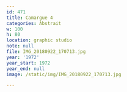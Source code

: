 ```yaml
---
id: 471
title: Camargue 4
categories: Abstrait
w: 100
h: 80
location: graphic studio
note: null
file: IMG_20180922_170713.jpg
year: '1972'
year_start: 1972
year_end: null
image: /static/img/IMG_20180922_170713.jpg

---
```

